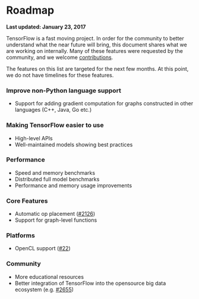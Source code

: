 # Roadmap
**Last updated: January 23, 2017**

TensorFlow is a fast moving project. In order for the community to better
understand what the near future will bring, this document shares what we are
working on internally. Many of these features were requested by the community,
and we welcome
[contributions](https://github.com/tensorflow/tensorflow/labels/stat%3Acontributions%20welcome).

The features on this list are targeted for the next few months. At this point,
we do not have timelines for these features.

### Improve non-Python language support

* Support for adding gradient computation for graphs constructed in other
  languages (C++, Java, Go etc.)

### Making TensorFlow easier to use
* High-level APIs
* Well-maintained models showing best practices

### Performance
* Speed and memory benchmarks
* Distributed full model benchmarks
* Performance and memory usage improvements

### Core Features
* Automatic op placement ([#2126](https://github.com/tensorflow/tensorflow/issues/2126))
* Support for graph-level functions

### Platforms
* OpenCL support ([#22](https://github.com/tensorflow/tensorflow/issues/22))

### Community
* More educational resources
* Better integration of TensorFlow into the opensource big data ecosystem (e.g.
[#2655](https://github.com/tensorflow/tensorflow/issues/2655))
